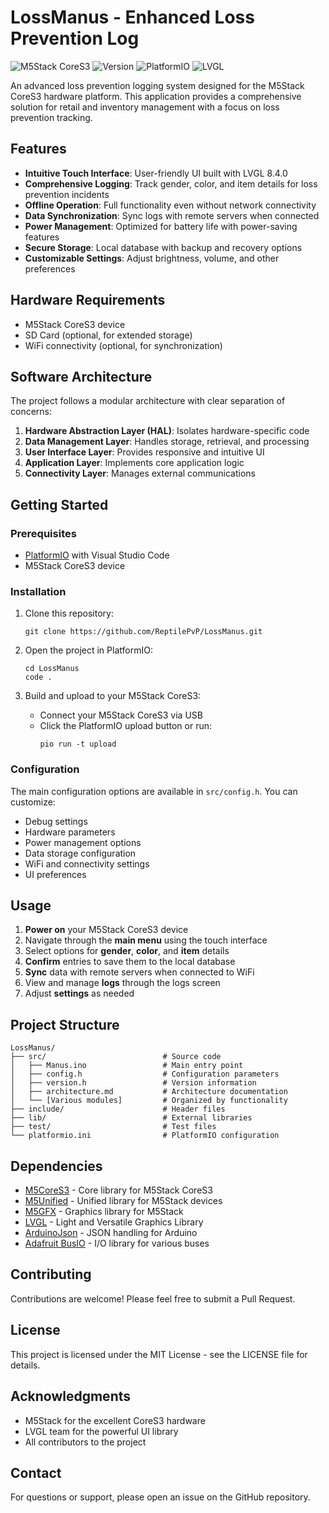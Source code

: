 # LossManus - Enhanced Loss Prevention Log

![M5Stack CoreS3](https://img.shields.io/badge/Hardware-M5Stack%20CoreS3-blue)
![Version](https://img.shields.io/badge/Version-1.0.0-green)
![PlatformIO](https://img.shields.io/badge/Framework-PlatformIO-orange)
![LVGL](https://img.shields.io/badge/UI-LVGL%208.4.0-purple)

An advanced loss prevention logging system designed for the M5Stack CoreS3 hardware platform. This application provides a comprehensive solution for retail and inventory management with a focus on loss prevention tracking.

## Features

- **Intuitive Touch Interface**: User-friendly UI built with LVGL 8.4.0
- **Comprehensive Logging**: Track gender, color, and item details for loss prevention incidents
- **Offline Operation**: Full functionality even without network connectivity
- **Data Synchronization**: Sync logs with remote servers when connected
- **Power Management**: Optimized for battery life with power-saving features
- **Secure Storage**: Local database with backup and recovery options
- **Customizable Settings**: Adjust brightness, volume, and other preferences

## Hardware Requirements

- M5Stack CoreS3 device
- SD Card (optional, for extended storage)
- WiFi connectivity (optional, for synchronization)

## Software Architecture

The project follows a modular architecture with clear separation of concerns:

1. **Hardware Abstraction Layer (HAL)**: Isolates hardware-specific code
2. **Data Management Layer**: Handles storage, retrieval, and processing
3. **User Interface Layer**: Provides responsive and intuitive UI
4. **Application Layer**: Implements core application logic
5. **Connectivity Layer**: Manages external communications

## Getting Started

### Prerequisites

- [PlatformIO](https://platformio.org/) with Visual Studio Code
- M5Stack CoreS3 device

### Installation

1. Clone this repository:
   ```
   git clone https://github.com/ReptilePvP/LossManus.git
   ```

2. Open the project in PlatformIO:
   ```
   cd LossManus
   code .
   ```

3. Build and upload to your M5Stack CoreS3:
   - Connect your M5Stack CoreS3 via USB
   - Click the PlatformIO upload button or run:
     ```
     pio run -t upload
     ```

### Configuration

The main configuration options are available in `src/config.h`. You can customize:

- Debug settings
- Hardware parameters
- Power management options
- Data storage configuration
- WiFi and connectivity settings
- UI preferences

## Usage

1. **Power on** your M5Stack CoreS3 device
2. Navigate through the **main menu** using the touch interface
3. Select options for **gender**, **color**, and **item** details
4. **Confirm** entries to save them to the local database
5. **Sync** data with remote servers when connected to WiFi
6. View and manage **logs** through the logs screen
7. Adjust **settings** as needed

## Project Structure

```
LossManus/
├── src/                          # Source code
│   ├── Manus.ino                 # Main entry point
│   ├── config.h                  # Configuration parameters
│   ├── version.h                 # Version information
│   ├── architecture.md           # Architecture documentation
│   └── [Various modules]         # Organized by functionality
├── include/                      # Header files
├── lib/                          # External libraries
├── test/                         # Test files
└── platformio.ini                # PlatformIO configuration
```

## Dependencies

- [M5CoreS3](https://github.com/m5stack/M5CoreS3) - Core library for M5Stack CoreS3
- [M5Unified](https://github.com/m5stack/M5Unified) - Unified library for M5Stack devices
- [M5GFX](https://github.com/m5stack/M5GFX) - Graphics library for M5Stack
- [LVGL](https://github.com/lvgl/lvgl) - Light and Versatile Graphics Library
- [ArduinoJson](https://arduinojson.org/) - JSON handling for Arduino
- [Adafruit BusIO](https://github.com/adafruit/Adafruit_BusIO) - I/O library for various buses

## Contributing

Contributions are welcome! Please feel free to submit a Pull Request.

## License

This project is licensed under the MIT License - see the LICENSE file for details.

## Acknowledgments

- M5Stack for the excellent CoreS3 hardware
- LVGL team for the powerful UI library
- All contributors to the project

## Contact

For questions or support, please open an issue on the GitHub repository.
